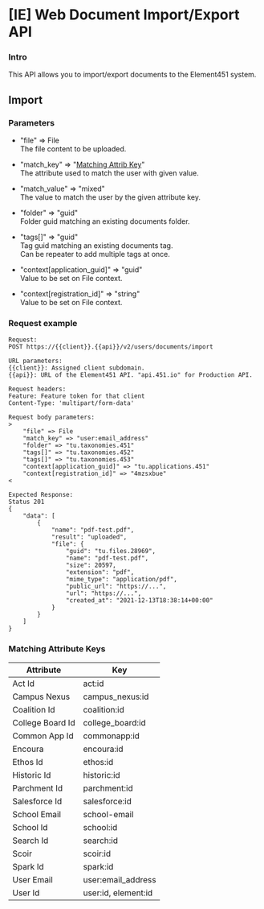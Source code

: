 # [IE] Web Document Import/Export API

### Intro
This API allows you to import/export documents to the Element451 system.

## Import
### Parameters
- "file" => File  
The file content to be uploaded.

- "match_key" => "[Matching Attrib Key](#matching-attribute-keys)"  
The attribute used to match the user with given value.

- "match_value" => "mixed"  
The value to match the user by the given attribute key.

- "folder" => "guid"  
Folder guid matching an existing documents folder.

- "tags[]" => "guid"  
Tag guid matching an existing documents tag.  
Can be repeater to add multiple tags at once.

- "context[application_guid]" => "guid"  
Value to be set on File context.

- "context[registration_id]" => "string"  
Value to be set on File context.

### Request example
```
Request:
POST https://{{client}}.{{api}}/v2/users/documents/import

URL parameters:
{{client}}: Assigned client subdomain.
{{api}}: URL of the Element451 API. "api.451.io" for Production API.

Request headers:
Feature: Feature token for that client
Content-Type: 'multipart/form-data'

Request body parameters:
>
    "file" => File
    "match_key" => "user:email_address"
    "folder" => "tu.taxonomies.451"
    "tags[]" => "tu.taxonomies.452"
    "tags[]" => "tu.taxonomies.453"
    "context[application_guid]" => "tu.applications.451"
    "context[registration_id]" => "4mzsxbue"
<

Expected Response:
Status 201
{
    "data": [
        {
            "name": "pdf-test.pdf",
            "result": "uploaded",
            "file": {
                "guid": "tu.files.28969",
                "name": "pdf-test.pdf",
                "size": 20597,
                "extension": "pdf",
                "mime_type": "application/pdf",
                "public_url": "https://...",
                "url": "https://...",
                "created_at": "2021-12-13T18:38:14+00:00"
            }
        }
    ]
}
```

### Matching Attribute Keys

| Attribute | Key |
| ----------- | ----------- |
| Act Id | act:id |
| Campus Nexus | campus_nexus:id |
| Coalition Id | coalition:id |
| College Board Id | college_board:id |
| Common App Id | commonapp:id |
| Encoura | encoura:id |
| Ethos Id | ethos:id |
| Historic Id | historic:id |
| Parchment Id | parchment:id |
| Salesforce Id | salesforce:id|
| School Email | school-email |
| School Id | school:id |
| Search Id | search:id |
| Scoir | scoir:id |
| Spark Id | spark:id |
| User Email | user:email_address |
| User Id | user:id, element:id |

